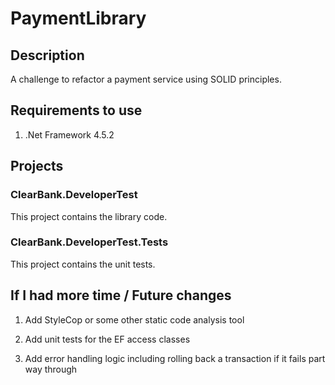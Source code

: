 # PaymentLibrary

## Description

A challenge to refactor a payment service using SOLID principles.

## Requirements to use

1) .Net Framework 4.5.2

## Projects

### ClearBank.DeveloperTest

This project contains the library code.

### ClearBank.DeveloperTest.Tests

This project contains the unit tests.

## If I had more time / Future changes

1) Add StyleCop or some other static code analysis tool

3) Add unit tests for the EF access classes

3) Add error handling logic including rolling back a transaction if it fails part way through

